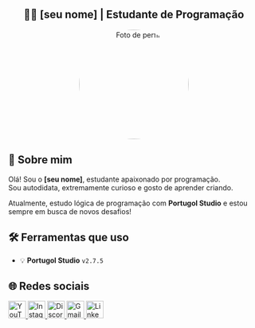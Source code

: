 <h2 align="center">👨‍💻 [seu nome] | Estudante de Programação</h2>

<p align="center">
  <img src="perfil.gif" width="220" style="border-radius: 50%;" alt="Foto de perfil" />
</p>

## 📌 Sobre mim

Olá! Sou o **[seu nome]**, estudante apaixonado por programação.  
Sou autodidata, extremamente curioso e gosto de aprender criando.

Atualmente, estudo lógica de programação com **Portugol Studio** e estou sempre em busca de novos desafios!

## 🛠️ Ferramentas que uso

- 💡 **Portugol Studio** `v2.7.5`  

## 🌐 Redes sociais

<div align="left">
  <a href="https://youtube.com" target="_blank">
    <img src="https://img.shields.io/static/v1?message=YouTube&logo=youtube&label=&color=FF0000&logoColor=white&labelColor=&style=for-the-badge" height="35" alt="YouTube logo" />
  </a>
  <a href="https://instagram.com" target="_blank">
    <img src="https://img.shields.io/static/v1?message=Instagram&logo=instagram&label=&color=E4405F&logoColor=white&labelColor=&style=for-the-badge" height="35" alt="Instagram logo" />
  </a>
  <a href="https://discord.com" target="_blank">
    <img src="https://img.shields.io/static/v1?message=Discord&logo=discord&label=&color=7289DA&logoColor=white&labelColor=&style=for-the-badge" height="35" alt="Discord logo" />
  </a>
  <a href="mailto:seuemail@gmail.com">
    <img src="https://img.shields.io/static/v1?message=Gmail&logo=gmail&label=&color=D14836&logoColor=white&labelColor=&style=for-the-badge" height="35" alt="Gmail logo" />
  </a>
  <a href="https://linkedin.com" target="_blank">
    <img src="https://img.shields.io/static/v1?message=LinkedIn&logo=linkedin&label=&color=0077B5&logoColor=white&labelColor=&style=for-the-badge" height="35" alt="LinkedIn logo" />
  </a>
</div>
